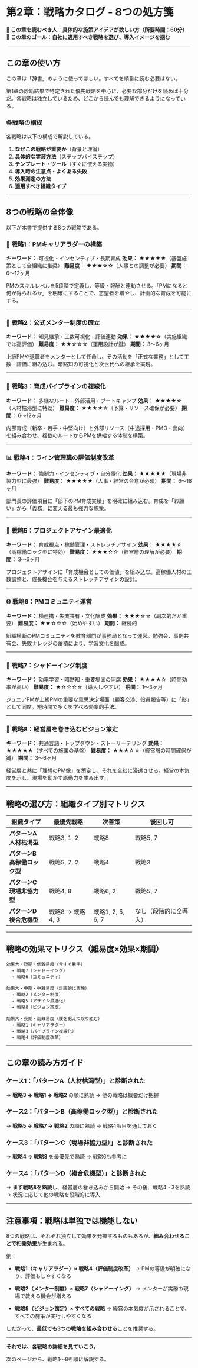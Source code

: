 # 第2章：戦略カタログ - 8つの処方箋

**📖 この章を読むべき人：具体的な施策アイデアが欲しい方（所要時間：60分）**
**📌 この章のゴール：自社に適用すべき戦略を選び、導入イメージを掴む**

---

## この章の使い方

この章は「辞書」のように使ってほしい。すべてを順番に読む必要はない。

第1章の診断結果で特定された優先戦略を中心に、必要な部分だけを読めば十分だ。各戦略は独立しているため、どこから読んでも理解できるようになっている。

### 各戦略の構成

各戦略は以下の構成で解説している。

1. **なぜこの戦略が重要か**（背景と理論）
2. **具体的な実装方法**（ステップバイステップ）
3. **テンプレート・ツール**（すぐに使える実物）
4. **導入時の注意点・よくある失敗**
5. **効果測定の方法**
6. **適用すべき組織タイプ**

---

## 8つの戦略の全体像

以下が本書で提供する8つの戦略である。

### 🎯 戦略1：PMキャリアラダーの構築
**キーワード：** 可視化・インセンティブ・長期育成
**効果：** ★★★★★（基盤施策として全組織に推奨）
**難易度：** ★★★☆☆（人事との調整が必要）
**期間：** 6〜12ヶ月

PMのスキルレベルを5段階で定義し、等級・報酬と連動させる。「PMになると何が得られるか」を明確にすることで、志望者を増やし、計画的な育成を可能にする。

---

### 🤝 戦略2：公式メンター制度の確立
**キーワード：** 知見継承・工数可視化・評価連動
**効果：** ★★★★☆（実施組織では高評価）
**難易度：** ★★☆☆☆（運用設計が鍵）
**期間：** 3〜6ヶ月

上級PMや退職者をメンターとして任命し、その活動を「正式な業務」として工数・評価に組み込む。暗黙知の可視化と次世代への継承を実現。

---

### 🚀 戦略3：育成パイプラインの複線化
**キーワード：** 多様なルート・外部活用・ブートキャンプ
**効果：** ★★★★☆（人材枯渇型に特効）
**難易度：** ★★★★☆（予算・リソース確保が必要）
**期間：** 6〜12ヶ月

内部育成（新卒・若手・中堅向け）と外部リソース（中途採用・PMO・出向）を組み合わせ、複数のルートからPMを供給する体制を構築。

---

### 📊 戦略4：ライン管理職の評価制度改革
**キーワード：** 強制力・インセンティブ・自分事化
**効果：** ★★★★★（現場非協力型に最強）
**難易度：** ★★★★★（人事・経営の合意が必須）
**期間：** 6〜18ヶ月

部門長の評価項目に「部下のPM育成実績」を明確に組み込む。育成を「お願い」から「義務」に変える最も強力な施策。

---

### 🎯 戦略5：プロジェクトアサイン最適化
**キーワード：** 育成視点・稼働管理・ストレッチアサイン
**効果：** ★★★★☆（高稼働ロック型に特効）
**難易度：** ★★★☆☆（経営層の理解が必要）
**期間：** 3〜6ヶ月

プロジェクトアサインに「育成機会としての価値」を組み込む。高稼働人材の工数調整と、成長機会を与えるストレッチアサインの設計。

---

### 🌐 戦略6：PMコミュニティ運営
**キーワード：** 横連携・失敗共有・文化醸成
**効果：** ★★★☆☆（副次的だが重要）
**難易度：** ★★☆☆☆（始めやすい）
**期間：** 継続的

組織横断のPMコミュニティを教育部門が事務局となって運営。勉強会、事例共有会、失敗ナレッジの蓄積により、学習文化を醸成。

---

### 👀 戦略7：シャドーイング制度
**キーワード：** 効率学習・暗黙知・重要場面の同席
**効果：** ★★★★☆（時間効率が高い）
**難易度：** ★☆☆☆☆（導入しやすい）
**期間：** 1〜3ヶ月

ジュニアPMが上級PMの重要な意思決定場面（顧客交渉、役員報告等）に「影」として同席。短時間で多くを学べる効率的手法。

---

### 🎤 戦略8：経営層を巻き込むビジョン策定
**キーワード：** 共通言語・トップダウン・ストーリーテリング
**効果：** ★★★★★（すべての施策の基盤）
**難易度：** ★★★☆☆（経営層の時間確保が鍵）
**期間：** 3〜6ヶ月

経営層と共に「理想のPM像」を策定し、それを全社に浸透させる。経営の本気度を示し、現場を動かす原動力を生み出す。

---

## 戦略の選び方：組織タイプ別マトリクス

| 組織タイプ | 最優先戦略 | 次善策 | 後回し可 |
|----------|----------|-------|---------|
| **パターンA<br>人材枯渇型** | 戦略3, 1, 2 | 戦略8 | 戦略5, 7 |
| **パターンB<br>高稼働ロック型** | 戦略5, 7, 2 | 戦略4 | 戦略3 |
| **パターンC<br>現場非協力型** | 戦略4, 8 | 戦略6, 2 | 戦略5, 7 |
| **パターンD<br>複合危機型** | 戦略8 → 戦略4, 3 | 戦略1, 2, 5, 6, 7 | なし（段階的に全導入） |

---

## 戦略の効果マトリクス（難易度×効果×期間）

```
効果大・短期・低難易度（今すぐ着手）
  → 戦略7（シャドーイング）
  → 戦略6（コミュニティ）

効果大・中期・中難易度（計画的に実施）
  → 戦略2（メンター制度）
  → 戦略5（アサイン最適化）
  → 戦略8（ビジョン策定）

効果大・長期・高難易度（腰を据えて取り組む）
  → 戦略1（キャリアラダー）
  → 戦略3（パイプライン複線化）
  → 戦略4（評価制度改革）
```

---

## この章の読み方ガイド

### ケース1：「パターンA（人材枯渇型）」と診断された
→ **戦略3 → 戦略1 → 戦略2** の順に熟読
→ 他の戦略は概要だけ把握

### ケース2：「パターンB（高稼働ロック型）」と診断された
→ **戦略5 → 戦略7 → 戦略2** の順に熟読
→ 戦略4も目を通しておく

### ケース3：「パターンC（現場非協力型）」と診断された
→ **戦略4 → 戦略8** を最優先で熟読
→ 戦略6も参考に

### ケース4：「パターンD（複合危機型）」と診断された
→ **まず戦略8を熟読**し、経営層の巻き込みから開始
→ その後、戦略4・3を熟読
→ 状況に応じて他の戦略を段階的に導入

---

## 注意事項：戦略は単独では機能しない

8つの戦略は、それぞれ独立して効果を発揮するものもあるが、**組み合わせることで相乗効果**が生まれる。

例：
- **戦略1（キャリアラダー）× 戦略4（評価制度改革）**
  → PMの等級が明確になり、評価もしやすくなる

- **戦略2（メンター制度）× 戦略7（シャドーイング）**
  → メンターが実務の現場で教える機会が増える

- **戦略8（ビジョン策定）× すべての戦略**
  → 経営の本気度が示されることで、すべての施策が実行しやすくなる

したがって、**最低でも3つの戦略を組み合わせる**ことを推奨する。

---

**それでは、各戦略の詳細を見ていこう。**

次のページから、戦略1〜8を順に解説する。
